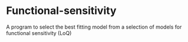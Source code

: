 # Functional-sensitivity
A program to select the best fitting model from a selection of models for functional sensitivity (LoQ)
